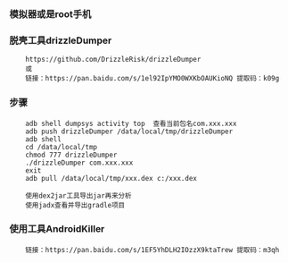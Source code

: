 
### 模拟器或是root手机

### 脱壳工具drizzleDumper
        https://github.com/DrizzleRisk/drizzleDumper
        或
        链接：https://pan.baidu.com/s/1el92IpYMO0WXKbOAUKioNQ 提取码：k09g

### 步骤
        adb shell dumpsys activity top  查看当前包名com.xxx.xxx
        adb push drizzleDumper /data/local/tmp/drizzleDumper
        adb shell
        cd /data/local/tmp
        chmod 777 drizzleDumper
        ./drizzleDumper com.xxx.xxx
        exit
        adb pull /data/local/tmp/xxx.dex c:/xxx.dex

        使用dex2jar工具导出jar再来分析
        使用jadx查看并导出gradle项目

### 使用工具AndroidKiller
        链接：https://pan.baidu.com/s/1EF5YhDLH2IOzzX9ktaTrew 提取码：m3qh